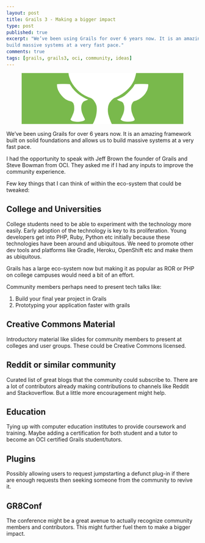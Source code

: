 ```yaml
---
layout: post
title: Grails 3 - Making a bigger impact
type: post
published: true
excerpt: "We’ve been using Grails for over 6 years now. It is an amazing framework built on solid foundations and allows us to 
build massive systems at a very fast pace."
comments: true
tags: [grails, grails3, oci, community, ideas]
---
```


<figure>
	<img src="../images/grails.png">
</figure>


We’ve been using Grails for over 6 years now. It is an amazing framework built on solid foundations and allows us to 
build massive systems at a very fast pace. 

I had the opportunity to speak with Jeff Brown the founder of Grails and Steve Bowman from OCI. They asked me if I had 
any inputs to improve the community experience.

Few key things that I can think of within the eco-system that could be tweaked:

## College and Universities
College students need to be able to experiment with the technology more easily. Early adoption of the technology is key 
to its proliferation. Young developers get into PHP, Ruby, Python etc initially because these technologies have been 
around and ubiquitous. We need to promote other dev tools and platforms like Gradle, Heroku, OpenShift etc and make them as ubiquitous.

Grails has a large eco-system now but making it as popular as ROR or PHP on college campuses would need a bit of an effort. 

Community members perhaps need to present tech talks like:
1. Build your final year project in Grails
2. Prototyping your application faster with grails

## Creative Commons Material
Introductory material like slides for community members to present at colleges and user groups. These could be Creative Commons licensed.

## Reddit or similar community

Curated list of great blogs that the community could subscribe to. There are a lot of contributors already making 
contributions to channels like Reddit and Stackoverflow. But a little more encouragement might help.

## Education

Tying up with computer education institutes to provide coursework and training. Maybe adding a certification for both 
student and a tutor to become an OCI certified Grails student/tutors.

## Plugins

Possibly allowing users to request jumpstarting a defunct plug-in if there are enough requests then seeking someone 
from the community to revive it. 

## GR8Conf

The conference might be a great avenue to actually recognize community members and contributors. This might further 
fuel them to make a bigger impact. 


